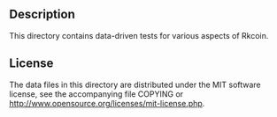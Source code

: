 Description
------------

This directory contains data-driven tests for various aspects of Rkcoin.

License
--------

The data files in this directory are distributed under the MIT software
license, see the accompanying file COPYING or
http://www.opensource.org/licenses/mit-license.php.

